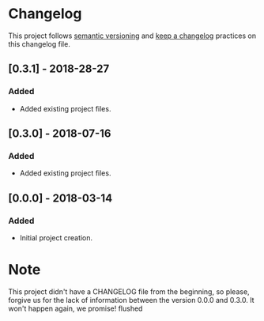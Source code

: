 # Changelog

This project follows [semantic versioning][1] and [keep a changelog][2]
practices on this changelog file.

## [0.3.1] - 2018-28-27
### Added
- Added existing project files.

## [0.3.0] - 2018-07-16
### Added
- Added existing project files.

## [0.0.0] - 2018-03-14
### Added
- Initial project creation.

[1]: http://semver.org/spec/v2.0.0.html
[2]: http://keepachangelog.com/en/1.0.0/

# Note

This project didn't have a CHANGELOG file from the beginning, so please,
forgive us for the lack of information between the version 0.0.0 and 0.3.0.
It won't happen again, we promise! flushed